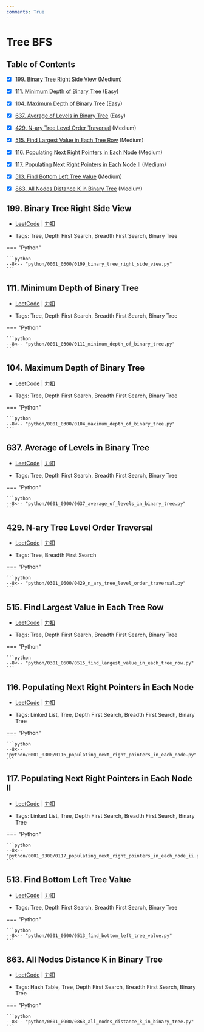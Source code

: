 ```yaml
---
comments: True
---
```


# Tree BFS

## Table of Contents

- [x] [199. Binary Tree Right Side View](#199-binary-tree-right-side-view) (Medium)
- [x] [111. Minimum Depth of Binary Tree](#111-minimum-depth-of-binary-tree) (Easy)
- [x] [104. Maximum Depth of Binary Tree](#104-maximum-depth-of-binary-tree) (Easy)
- [x] [637. Average of Levels in Binary Tree](#637-average-of-levels-in-binary-tree) (Easy)
- [x] [429. N-ary Tree Level Order Traversal](#429-n-ary-tree-level-order-traversal) (Medium)
- [x] [515. Find Largest Value in Each Tree Row](#515-find-largest-value-in-each-tree-row) (Medium)
- [x] [116. Populating Next Right Pointers in Each Node](#116-populating-next-right-pointers-in-each-node) (Medium)
- [x] [117. Populating Next Right Pointers in Each Node II](#117-populating-next-right-pointers-in-each-node-ii) (Medium)
- [x] [513. Find Bottom Left Tree Value](#513-find-bottom-left-tree-value) (Medium)
- [x] [863. All Nodes Distance K in Binary Tree](#863-all-nodes-distance-k-in-binary-tree) (Medium)


## 199. Binary Tree Right Side View

-    [LeetCode](https://leetcode.com/problems/binary-tree-right-side-view/) | [力扣](https://leetcode.cn/problems/binary-tree-right-side-view/)

-   Tags: Tree, Depth First Search, Breadth First Search, Binary Tree

=== "Python"

    ```python
    --8<-- "python/0001_0300/0199_binary_tree_right_side_view.py"
    ```



## 111. Minimum Depth of Binary Tree

-    [LeetCode](https://leetcode.com/problems/minimum-depth-of-binary-tree/) | [力扣](https://leetcode.cn/problems/minimum-depth-of-binary-tree/)

-   Tags: Tree, Depth First Search, Breadth First Search, Binary Tree

=== "Python"

    ```python
    --8<-- "python/0001_0300/0111_minimum_depth_of_binary_tree.py"
    ```



## 104. Maximum Depth of Binary Tree

-    [LeetCode](https://leetcode.com/problems/maximum-depth-of-binary-tree/) | [力扣](https://leetcode.cn/problems/maximum-depth-of-binary-tree/)

-   Tags: Tree, Depth First Search, Breadth First Search, Binary Tree

=== "Python"

    ```python
    --8<-- "python/0001_0300/0104_maximum_depth_of_binary_tree.py"
    ```



## 637. Average of Levels in Binary Tree

-    [LeetCode](https://leetcode.com/problems/average-of-levels-in-binary-tree/) | [力扣](https://leetcode.cn/problems/average-of-levels-in-binary-tree/)

-   Tags: Tree, Depth First Search, Breadth First Search, Binary Tree

=== "Python"

    ```python
    --8<-- "python/0601_0900/0637_average_of_levels_in_binary_tree.py"
    ```



## 429. N-ary Tree Level Order Traversal

-    [LeetCode](https://leetcode.com/problems/n-ary-tree-level-order-traversal/) | [力扣](https://leetcode.cn/problems/n-ary-tree-level-order-traversal/)

-   Tags: Tree, Breadth First Search

=== "Python"

    ```python
    --8<-- "python/0301_0600/0429_n_ary_tree_level_order_traversal.py"
    ```



## 515. Find Largest Value in Each Tree Row

-    [LeetCode](https://leetcode.com/problems/find-largest-value-in-each-tree-row/) | [力扣](https://leetcode.cn/problems/find-largest-value-in-each-tree-row/)

-   Tags: Tree, Depth First Search, Breadth First Search, Binary Tree

=== "Python"

    ```python
    --8<-- "python/0301_0600/0515_find_largest_value_in_each_tree_row.py"
    ```



## 116. Populating Next Right Pointers in Each Node

-    [LeetCode](https://leetcode.com/problems/populating-next-right-pointers-in-each-node/) | [力扣](https://leetcode.cn/problems/populating-next-right-pointers-in-each-node/)

-   Tags: Linked List, Tree, Depth First Search, Breadth First Search, Binary Tree

=== "Python"

    ```python
    --8<-- "python/0001_0300/0116_populating_next_right_pointers_in_each_node.py"
    ```



## 117. Populating Next Right Pointers in Each Node II

-    [LeetCode](https://leetcode.com/problems/populating-next-right-pointers-in-each-node-ii/) | [力扣](https://leetcode.cn/problems/populating-next-right-pointers-in-each-node-ii/)

-   Tags: Linked List, Tree, Depth First Search, Breadth First Search, Binary Tree

=== "Python"

    ```python
    --8<-- "python/0001_0300/0117_populating_next_right_pointers_in_each_node_ii.py"
    ```



## 513. Find Bottom Left Tree Value

-    [LeetCode](https://leetcode.com/problems/find-bottom-left-tree-value/) | [力扣](https://leetcode.cn/problems/find-bottom-left-tree-value/)

-   Tags: Tree, Depth First Search, Breadth First Search, Binary Tree

=== "Python"

    ```python
    --8<-- "python/0301_0600/0513_find_bottom_left_tree_value.py"
    ```



## 863. All Nodes Distance K in Binary Tree

-    [LeetCode](https://leetcode.com/problems/all-nodes-distance-k-in-binary-tree/) | [力扣](https://leetcode.cn/problems/all-nodes-distance-k-in-binary-tree/)

-   Tags: Hash Table, Tree, Depth First Search, Breadth First Search, Binary Tree

=== "Python"

    ```python
    --8<-- "python/0601_0900/0863_all_nodes_distance_k_in_binary_tree.py"
    ```



